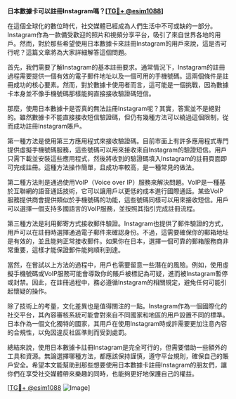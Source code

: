 **日本數據卡可以註冊Instagram嗎？[[TG💪+ @esim1088](https://t.me/s/esim1088)]**

在這個全球化的數位時代，社交媒體已經成為人們生活中不可或缺的一部分。Instagram作為一款備受歡迎的照片和視頻分享平台，吸引了來自世界各地的用戶。然而，對於那些希望使用日本數據卡來註冊Instagram的用戶來說，這是否可行呢？這篇文章將為大家詳細解答這個問題。

首先，我們需要了解Instagram的基本註冊要求。通常情況下，Instagram的註冊過程需要提供一個有效的電子郵件地址以及一個可用的手機號碼。這兩個條件是註冊成功的核心要素。然而，對於數據卡使用者而言，這可能是一個挑戰，因為數據卡本身並不像手機號碼那樣能夠直接接收驗證碼短信。

那麼，使用日本數據卡是否真的無法註冊Instagram呢？其實，答案並不是絕對的。雖然數據卡不能直接接收短信驗證碼，但仍有幾種方法可以繞過這個限制，從而成功註冊Instagram賬戶。

第一種方法是使用第三方應用程式來接收驗證碼。目前市面上有許多應用程式專門提供虛擬手機號碼服務，這些號碼可以用來接收來自Instagram的驗證短信。用戶只需下載並安裝這些應用程式，然後將收到的驗證碼填入Instagram的註冊頁面即可完成註冊。這種方法操作簡單，且成功率較高，是一種常見的做法。

第二種方法則是通過使用VoIP（Voice over IP）服務來解決問題。VoIP是一種基於互聯網的語音通話技術，它可以讓用戶以更低的成本進行國際通話。某些VoIP服務提供商會提供類似於手機號碼的功能，這些號碼同樣可以用來接收短信。用戶可以選擇一個支持多國語言的VoIP服務，並按照其指引完成註冊流程。

第三種方法是利用郵寄方式接收郵件驗證。Instagram也提供了郵件驗證的方式，用戶可以在註冊時選擇通過電子郵件來確認身份。不過，這需要確保你的郵箱地址是有效的，並且能夠正常接收郵件。如果你在日本，選擇一個可靠的郵箱服務商非常重要，這樣才能保證郵件能夠順利到達。

當然，在嘗試以上方法的過程中，用戶也需要留意一些潛在的風險。例如，使用虛擬手機號碼或VoIP服務可能會導致你的賬戶被標記為可疑，進而被Instagram暫停或封禁。因此，在註冊過程中，務必遵循Instagram的相關規定，避免任何可能引起懷疑的操作。

除了技術上的考量，文化差異也是值得關注的一點。Instagram作為一個國際化的社交平台，其內容審核系統可能會對來自不同國家和地區的用戶設置不同的標準。日本作為一個文化獨特的國家，其用戶在使用Instagram時或許需要更加注意內容的合規性，以免因違反社區準則而受到處罰。

總結來說，使用日本數據卡註冊Instagram是完全可行的，但需要借助一些額外的工具和資源。無論選擇哪種方法，都應該保持謹慎，遵守平台規則，確保自己的賬戶安全。希望本文能幫助到那些想要使用日本數據卡註冊Instagram的朋友們，讓你們在享受社交媒體帶來樂趣的同時，也能夠更好地保護自己的權益。

[[TG💪+ @esim1088](https://t.me/s/esim1088) ![Image](https://i.postimg.cc/4NQfJmqS/Snipaste-2025-05-13-00-14-12.png)]